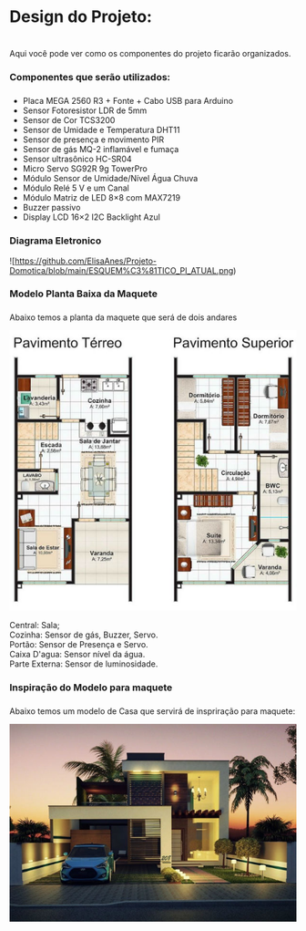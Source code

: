 # Design do Projeto: <h1>

  Aqui você pode ver como os componentes do projeto ficarão organizados.

### Componentes que serão utilizados: <h3>
 
 - Placa MEGA 2560 R3 + Fonte + Cabo USB para Arduino
 - Sensor Fotoresistor LDR de 5mm 
 - Sensor de Cor TCS3200
 - Sensor de Umidade e Temperatura DHT11
 - Sensor de presença e movimento PIR
 - Sensor de gás MQ-2 inflamável e fumaça
 - Sensor ultrasônico HC-SR04
 - Micro Servo SG92R 9g TowerPro
 - Módulo Sensor de Umidade/Nível Água Chuva
 - Módulo Relé 5 V e um Canal
 - Módulo Matriz de LED 8×8 com MAX7219
 - Buzzer passivo
 - Display LCD 16×2 I2C Backlight Azul
  
  ### Diagrama Eletronico
  ![https://github.com/ElisaAnes/Projeto-Domotica/blob/main/ESQUEM%C3%81TICO_PI_ATUAL.png)
  <br />
  
  
### Modelo Planta Baixa da Maquete <h3>
  Abaixo temos a planta da maquete que será de dois andares
  
![Planta Baixa](https://github.com/ElisaAnes/Projeto-Domotica/blob/main/Plantas-de-Casas-de-Dois-Andares.jpg)
  
  Central: Sala; <br />
  Cozinha: Sensor de gás, Buzzer, Servo. <br />
  Portão: Sensor de Presença e Servo. <br />
  Caixa D'agua: Sensor nível da água. <br />
  Parte Externa: Sensor de luminosidade. <br />
  
   ### Inspiração do Modelo para maquete <h3>
  Abaixo temos um modelo de Casa que servirá de inspriração para maquete:
  
![Modelo Casa](https://github.com/ElisaAnes/Projeto-Domotica/blob/main/Plantas-de-Casas-de-Dois-Andares%20(1).jpg)
  <br />
 
  
